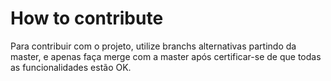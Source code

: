 # How to contribute

Para contribuir com o projeto, utilize branchs alternativas partindo da master, e apenas faça merge com a master após certificar-se de que todas as funcionalidades estão OK.